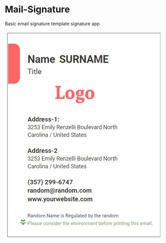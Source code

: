 # Mail-Signature
Basic email signature template signature app

![mail example](mail-signature-example.JPG)
